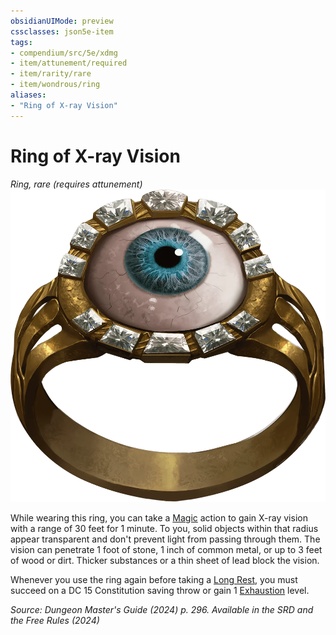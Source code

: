 ```yaml
---
obsidianUIMode: preview
cssclasses: json5e-item
tags:
- compendium/src/5e/xdmg
- item/attunement/required
- item/rarity/rare
- item/wondrous/ring
aliases: 
- "Ring of X-ray Vision"
---
```

# Ring of X-ray Vision
*Ring, rare (requires attunement)*  
![](/3-Mechanics/CLI/items/img/ring-of-x-ray-vision.webp#right)


While wearing this ring, you can take a [Magic](actions.md#Magic) action to gain X-ray vision with a range of 30 feet for 1 minute. To you, solid objects within that radius appear transparent and don't prevent light from passing through them. The vision can penetrate 1 foot of stone, 1 inch of common metal, or up to 3 feet of wood or dirt. Thicker substances or a thin sheet of lead block the vision.

Whenever you use the ring again before taking a [Long Rest](/3-Mechanics/CLI/variant-rules/long-rest-xphb.md), you must succeed on a DC 15 Constitution saving throw or gain 1 [Exhaustion](conditions.md#Exhaustion) level.

*Source: Dungeon Master's Guide (2024) p. 296. Available in the <span title='Systems Reference Document (5.2)'>SRD</span> and the Free Rules (2024)*